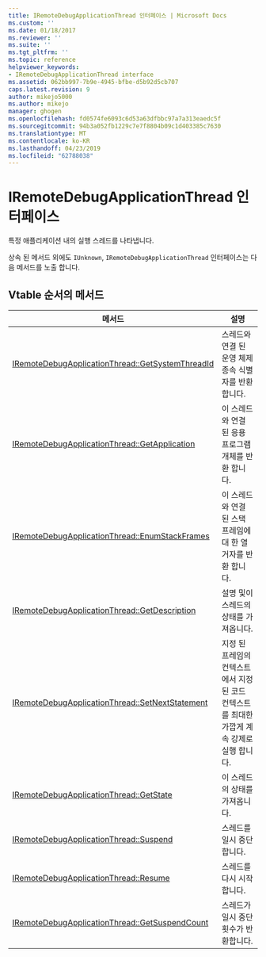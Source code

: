 ```yaml
---
title: IRemoteDebugApplicationThread 인터페이스 | Microsoft Docs
ms.custom: ''
ms.date: 01/18/2017
ms.reviewer: ''
ms.suite: ''
ms.tgt_pltfrm: ''
ms.topic: reference
helpviewer_keywords:
- IRemoteDebugApplicationThread interface
ms.assetid: 062bb997-7b9e-4945-bfbe-d5b92d5cb707
caps.latest.revision: 9
author: mikejo5000
ms.author: mikejo
manager: ghogen
ms.openlocfilehash: fd0574fe6093c6d53a63dfbbc97a7a313eaedc5f
ms.sourcegitcommit: 94b3a052fb1229c7e7f8804b09c1d403385c7630
ms.translationtype: MT
ms.contentlocale: ko-KR
ms.lasthandoff: 04/23/2019
ms.locfileid: "62788038"
---
```

# <a name="iremotedebugapplicationthread-interface"></a>IRemoteDebugApplicationThread 인터페이스
특정 애플리케이션 내의 실행 스레드를 나타냅니다.  
  
 상속 된 메서드 외에도 `IUnknown`, `IRemoteDebugApplicationThread` 인터페이스는 다음 메서드를 노출 합니다.  
  
## <a name="methods-in-vtable-order"></a>Vtable 순서의 메서드  
  
|메서드|설명|  
|------------|-----------------|  
|[IRemoteDebugApplicationThread::GetSystemThreadId](../../winscript/reference/iremotedebugapplicationthread-getsystemthreadid.md)|스레드와 연결 된 운영 체제 종속 식별자를 반환 합니다.|  
|[IRemoteDebugApplicationThread::GetApplication](../../winscript/reference/iremotedebugapplicationthread-getapplication.md)|이 스레드와 연결 된 응용 프로그램 개체를 반환 합니다.|  
|[IRemoteDebugApplicationThread::EnumStackFrames](../../winscript/reference/iremotedebugapplicationthread-enumstackframes.md)|이 스레드와 연결 된 스택 프레임에 대 한 열거자를 반환 합니다.|  
|[IRemoteDebugApplicationThread::GetDescription](../../winscript/reference/iremotedebugapplicationthread-getdescription.md)|설명 및이 스레드의 상태를 가져옵니다.|  
|[IRemoteDebugApplicationThread::SetNextStatement](../../winscript/reference/iremotedebugapplicationthread-setnextstatement.md)|지정 된 프레임의 컨텍스트에서 지정 된 코드 컨텍스트를 최대한 가깝게 계속 강제로 실행 합니다.|  
|[IRemoteDebugApplicationThread::GetState](../../winscript/reference/iremotedebugapplicationthread-getstate.md)|이 스레드의 상태를 가져옵니다.|  
|[IRemoteDebugApplicationThread::Suspend](../../winscript/reference/iremotedebugapplicationthread-suspend.md)|스레드를 일시 중단 합니다.|  
|[IRemoteDebugApplicationThread::Resume](../../winscript/reference/iremotedebugapplicationthread-resume.md)|스레드를 다시 시작합니다.|  
|[IRemoteDebugApplicationThread::GetSuspendCount](../../winscript/reference/iremotedebugapplicationthread-getsuspendcount.md)|스레드가 일시 중단 횟수가 반환합니다.|